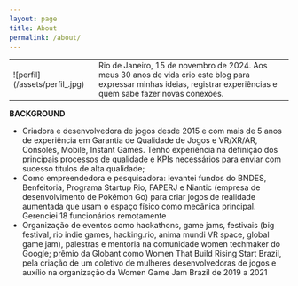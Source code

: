 ```yaml
---
layout: page
title: About
permalink: /about/
---
```

<table><tr>
 <td>
  ![perfil](/assets/perfil_.jpg) 
 </td>
 <td>Rio de Janeiro, 15 de novembro de 2024. Aos meus 30 anos de vida crio este blog para expressar minhas ideias, registrar experiências e quem sabe fazer novas conexões.</td>
</tr></table>


<b>BACKGROUND</b>
- Criadora e desenvolvedora de jogos desde 2015 e com mais de 5 anos de experiência em Garantia de Qualidade de Jogos e VR/XR/AR, Consoles, Mobile, Instant Games. Tenho experiência na definição dos principais processos de qualidade e KPIs necessários para enviar com sucesso títulos de alta qualidade;
- Como empreendedora e pesquisadora: levantei fundos do BNDES, Benfeitoria, Programa Startup Rio, FAPERJ e Niantic (empresa de desenvolvimento de Pokémon Go) para criar jogos de realidade aumentada que usam o espaço físico como mecânica principal. Gerenciei 18 funcionários remotamente
- Organização de eventos como hackathons, game jams, festivais (big festival, rio indie games, hacking.rio, anima mundi VR space, global game jam), palestras e mentoria na comunidade women techmaker do Google; prêmio da Globant como Women That Build Rising Start Brazil, pela criação de um coletivo de mulheres desenvolvedoras de jogos e auxílio na organização da Women Game Jam Brazil de 2019 a 2021


